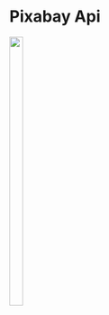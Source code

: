 # Pixabay Api


<p>
  <img src="https://github.com/user-attachments/assets/e02854e5-54a2-4b2a-932f-37e88402e7be"height="35%" width="22%">
</p>
